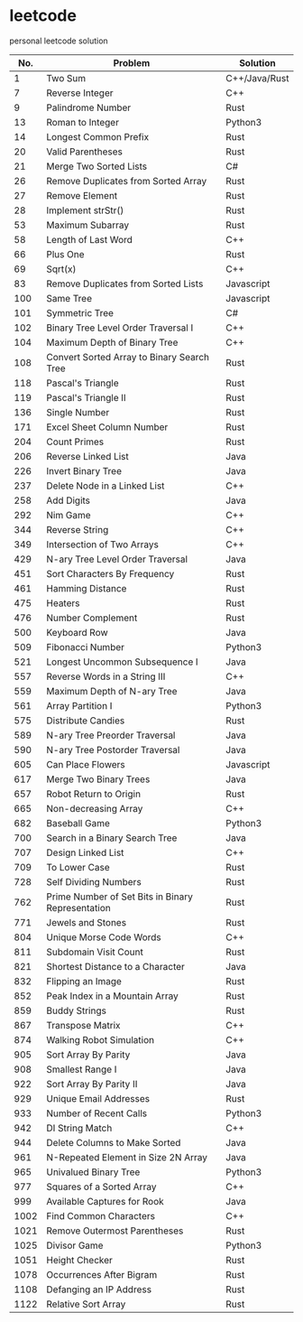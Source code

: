 # leetcode
personal leetcode solution

|No.|Problem|Solution|
|---|-------|--------|
|1|Two Sum|C++/Java/Rust|
|7|Reverse Integer|C++|
|9|Palindrome Number|Rust|
|13|Roman to Integer|Python3|
|14|Longest Common Prefix|Rust|
|20|Valid Parentheses|Rust|
|21|Merge Two Sorted Lists|C#|
|26|Remove Duplicates from Sorted Array|Rust|
|27|Remove Element|Rust|
|28|Implement strStr()|Rust|
|53|Maximum Subarray|Rust|
|58|Length of Last Word|C++|
|66|Plus One|Rust|
|69|Sqrt(x)|C++|
|83|Remove Duplicates from Sorted Lists|Javascript|
|100|Same Tree|Javascript|
|101|Symmetric Tree|C#|
|102|Binary Tree Level Order Traversal I|C++|
|104|Maximum Depth of Binary Tree|C++|
|108|Convert Sorted Array to Binary Search Tree|Rust|
|118|Pascal's Triangle|Rust|
|119|Pascal's Triangle II|Rust|
|136|Single Number|Rust|
|171|Excel Sheet Column Number|Rust|
|204|Count Primes|Rust|
|206|Reverse Linked List|Java|
|226|Invert Binary Tree|Java|
|237|Delete Node in a Linked List|C++|
|258|Add Digits|Java|
|292|Nim Game|C++|
|344|Reverse String|C++|
|349|Intersection of Two Arrays|C++|
|429|N-ary Tree Level Order Traversal|Java|
|451|Sort Characters By Frequency|Rust|
|461|Hamming Distance|Rust|
|475|Heaters|Rust|
|476|Number Complement|Rust|
|500|Keyboard Row|Java|
|509|Fibonacci Number|Python3|
|521|Longest Uncommon Subsequence I|Java|
|557|Reverse Words in a String III|C++|
|559|Maximum Depth of N-ary Tree|Java|
|561|Array Partition I|Python3|
|575|Distribute Candies|Rust|
|589|N-ary Tree Preorder Traversal|Java|
|590|N-ary Tree Postorder Traversal|Java|
|605|Can Place Flowers|Javascript|
|617|Merge Two Binary Trees|Java|
|657|Robot Return to Origin|Rust|
|665|Non-decreasing Array|C++|
|682|Baseball Game|Python3|
|700|Search in a Binary Search Tree|Java|
|707|Design Linked List|C++|
|709|To Lower Case|Rust|
|728|Self Dividing Numbers|Rust|
|762|Prime Number of Set Bits in Binary Representation|Rust|
|771|Jewels and Stones|Rust|
|804|Unique Morse Code Words|C++|
|811|Subdomain Visit Count|Rust|
|821|Shortest Distance to a Character|Java|
|832|Flipping an Image|Rust|
|852|Peak Index in a Mountain Array|Rust|
|859|Buddy Strings|Rust|
|867|Transpose Matrix|C++|
|874|Walking Robot Simulation|C++|
|905|Sort Array By Parity|Java|
|908|Smallest Range I|Java|
|922|Sort Array By Parity II|Java|
|929|Unique Email Addresses|Rust|
|933|Number of Recent Calls|Python3|
|942|DI String Match|C++|
|944|Delete Columns to Make Sorted|Java|
|961|N-Repeated Element in Size 2N Array|Java|
|965|Univalued Binary Tree|Python3|
|977|Squares of a Sorted Array|C++|
|999|Available Captures for Rook|Java|
|1002|Find Common Characters|C++|
|1021|Remove Outermost Parentheses|Rust|
|1025|Divisor Game|Python3|
|1051|Height Checker|Rust|
|1078|Occurrences After Bigram|Rust|
|1108|Defanging an IP Address|Rust|
|1122|Relative Sort Array|Rust|